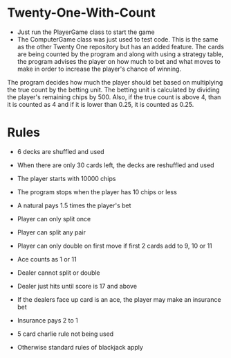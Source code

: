 # Twenty-One-With-Count
- Just run the PlayerGame class to start the game
- The ComputerGame class was just used to test code.
This is the same as the other Twenty One repository but has an added feature. The cards are being counted by the program and along with using a strategy table, the program advises the player on how much to bet and what moves to make in order to increase the player's chance of winning.

The program decides how much the player should bet based on multiplying the true count by the betting unit. The betting unit is calculated by dividing the player's remaining chips by 500. Also, if the true count is above 4, than it is counted as 4 and if it is lower than 0.25, it is counted as 0.25.

# Rules

- 6 decks are shuffled and used
- When there are only 30 cards left, the decks are reshuffled and used    
- The player starts with 10000 chips 
- The program stops when the player has 10 chips or less

- A natural pays 1.5 times the player's bet
- Player can only split once
- Player can split any pair

- Player can only double on first move if first 2 cards add to 9, 10 or 11
- Ace counts as 1 or 11

- Dealer cannot split or double
- Dealer just hits until score is 17 and above

- If the dealers face up card is an ace, the player may make an insurance bet
- Insurance pays 2 to 1

- 5 card charlie rule not being used

- Otherwise standard rules of blackjack apply
